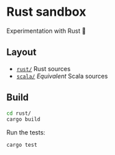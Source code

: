 # Rust sandbox

Experimentation with Rust :crab:

## Layout

- [`rust/`](./rust/) Rust sources
- [`scala/`](./scala/) *Equivalent* Scala sources

## Build

```bash
cd rust/
cargo build
```

Run the tests:

    cargo test
